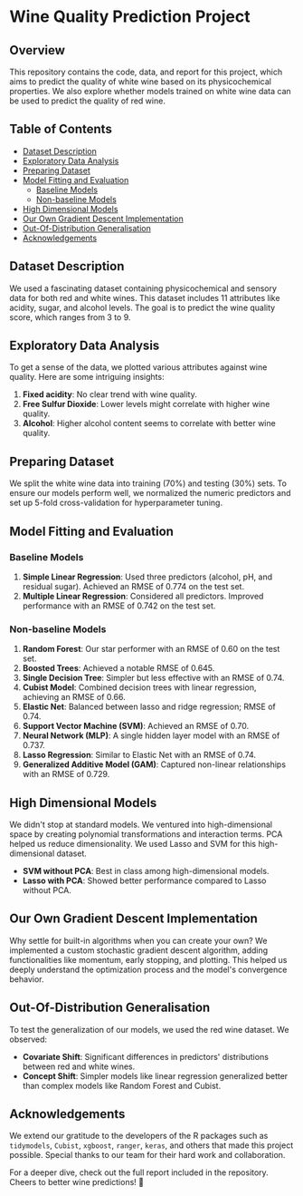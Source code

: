 # Wine Quality Prediction Project

## Overview

This repository contains the code, data, and report for this project, which aims to predict the quality of white wine based on its physicochemical properties. We also explore whether models trained on white wine data can be used to predict the quality of red wine.

## Table of Contents

- [Dataset Description](#dataset-description)
- [Exploratory Data Analysis](#exploratory-data-analysis)
- [Preparing Dataset](#preparing-dataset)
- [Model Fitting and Evaluation](#model-fitting-and-evaluation)
  - [Baseline Models](#baseline-models)
  - [Non-baseline Models](#non-baseline-models)
- [High Dimensional Models](#high-dimensional-models)
- [Our Own Gradient Descent Implementation](#our-own-gradient-descent-implementation)
- [Out-Of-Distribution Generalisation](#out-of-distribution-generalisation)
- [Acknowledgements](#acknowledgements)

## Dataset Description

We used a fascinating dataset containing physicochemical and sensory data for both red and white wines. This dataset includes 11 attributes like acidity, sugar, and alcohol levels. The goal is to predict the wine quality score, which ranges from 3 to 9.

## Exploratory Data Analysis

To get a sense of the data, we plotted various attributes against wine quality. Here are some intriguing insights:
1. **Fixed acidity**: No clear trend with wine quality.
2. **Free Sulfur Dioxide**: Lower levels might correlate with higher wine quality.
3. **Alcohol**: Higher alcohol content seems to correlate with better wine quality.

## Preparing Dataset

We split the white wine data into training (70%) and testing (30%) sets. To ensure our models perform well, we normalized the numeric predictors and set up 5-fold cross-validation for hyperparameter tuning.

## Model Fitting and Evaluation

### Baseline Models

1. **Simple Linear Regression**: Used three predictors (alcohol, pH, and residual sugar). Achieved an RMSE of 0.774 on the test set.
2. **Multiple Linear Regression**: Considered all predictors. Improved performance with an RMSE of 0.742 on the test set.

### Non-baseline Models

1. **Random Forest**: Our star performer with an RMSE of 0.60 on the test set.
2. **Boosted Trees**: Achieved a notable RMSE of 0.645.
3. **Single Decision Tree**: Simpler but less effective with an RMSE of 0.74.
4. **Cubist Model**: Combined decision trees with linear regression, achieving an RMSE of 0.66.
5. **Elastic Net**: Balanced between lasso and ridge regression; RMSE of 0.74.
6. **Support Vector Machine (SVM)**: Achieved an RMSE of 0.70.
7. **Neural Network (MLP)**: A single hidden layer model with an RMSE of 0.737.
8. **Lasso Regression**: Similar to Elastic Net with an RMSE of 0.74.
9. **Generalized Additive Model (GAM)**: Captured non-linear relationships with an RMSE of 0.729.

## High Dimensional Models

We didn't stop at standard models. We ventured into high-dimensional space by creating polynomial transformations and interaction terms. PCA helped us reduce dimensionality. We used Lasso and SVM for this high-dimensional dataset.

- **SVM without PCA**: Best in class among high-dimensional models.
- **Lasso with PCA**: Showed better performance compared to Lasso without PCA.

## Our Own Gradient Descent Implementation

Why settle for built-in algorithms when you can create your own? We implemented a custom stochastic gradient descent algorithm, adding functionalities like momentum, early stopping, and plotting. This helped us deeply understand the optimization process and the model's convergence behavior.

## Out-Of-Distribution Generalisation

To test the generalization of our models, we used the red wine dataset. We observed:
- **Covariate Shift**: Significant differences in predictors' distributions between red and white wines.
- **Concept Shift**: Simpler models like linear regression generalized better than complex models like Random Forest and Cubist.

## Acknowledgements

We extend our gratitude to the developers of the R packages such as `tidymodels`, `Cubist`, `xgboost`, `ranger`, `keras`, and others that made this project possible. Special thanks to our team for their hard work and collaboration.

For a deeper dive, check out the full report included in the repository. Cheers to better wine predictions! 🍷
